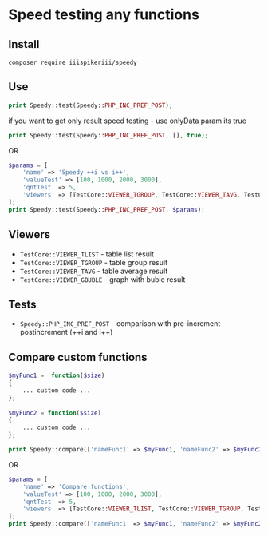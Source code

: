 # Speed testing any functions

## Install

```
composer require iiispikeriii/speedy
```

## Use

```php
print Speedy::test(Speedy::PHP_INC_PREF_POST);
```

if you want to get only result speed testing - use onlyData param its true

```php
print Speedy::test(Speedy::PHP_INC_PREF_POST, [], true);
```

OR

```php
$params = [ 
    'name' => 'Speedy ++i vs i++',  
    'valueTest' => [100, 1000, 2000, 3000], 
    'qntTest' => 5, 
    'viewers' => [TestCore::VIEWER_TGROUP, TestCore::VIEWER_TAVG, TestCore::VIEWER_GBUBLE], 
];  
print Speedy::test(Speedy::PHP_INC_PREF_POST, $params);
```

## Viewers

* `TestCore::VIEWER_TLIST` - table list result
* `TestCore::VIEWER_TGROUP` - table group result
* `TestCore::VIEWER_TAVG` - table average result
* `TestCore::VIEWER_GBUBLE` - graph with buble result

## Tests

* `Speedy::PHP_INC_PREF_POST` - comparison with pre-increment postincrement (++i and i++)

## Compare custom functions

```php
$myFunc1 =  function($size) 
{
    ... custom code ... 
};  
    
$myFunc2 = function($size)  
{
    ... custom code ... 
};  
```
    
```php
print Speedy::compare(['nameFunc1' => $myFunc1, 'nameFunc2' => $myFunc2]);  
```

OR

```php
$params = [ 
    'name' => 'Compare functions',   
    'valueTest' => [100, 1000, 2000, 3000], 
    'qntTest' => 5, 
    'viewers' => [TestCore::VIEWER_TLIST, TestCore::VIEWER_TGROUP, TestCore::VIEWER_TAVG, TestCore::VIEWER_GBUBLE], 
];  
print Speedy::compare(['nameFunc1' => $myFunc1, 'nameFunc2' => $myFunc2], $params);
```